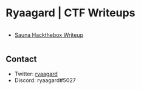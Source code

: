 # Ryaagard | CTF Writeups
<pre>
</pre>

- [Sauna Hackthebox Writeup](https://ryaagard.github.io/sauna)

<pre>
</pre>

## Contact

- Twitter: [ryaagard](https://twitter.com/ryaagard)
- Discord: ryaagard#5027

